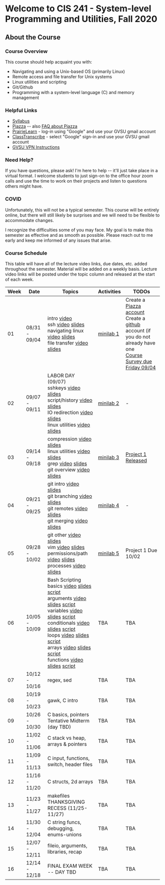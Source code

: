 # Welcome to CIS 241 - System-level Programming and Utilities, Fall 2020

## About the Course

### Course Overview
This course should help acquaint you with:

* Navigating and using a Unix-based OS (primarily Linux)
* Remote access and file transfer for Unix systems
* Linux utilities and scripting
* Git/Github
* Programming with a system-level language (C) and memory management

### Helpful Links

* [Syllabus](syllabus.md)
* [Piazza](https://piazza.com/class/kdru22j5k4n3si) -- also [FAQ about Piazza](piazza-faq.md)
* [PrairieLearn](https://prairielearn.engr.illinois.edu/) - log-in
  using "Google" and use your GVSU gmail account
* [ClassTranscribe](https://classtranscribe.com/offering/2eda65cf-d00f-4a0b-bb00-7bba2f88ccc6) -
  select "Google" sign-in and use your GVSU gmail account
* [GVSU VPN Instructions](https://www.gvsu.edu/it/downloading-installing-and-setting-up-pulse-secure-222.htm)

### Need Help?
If you have questions, please ask!  I'm here to help -- it'll
just take place in a virtual format.  I welcome students
to just sign-on to the office hour zoom calls and use the time
to work on their projects and listen to questions others might have.

### COVID
Unfortunately, this will not be a typical semester.  This course
will be entirely online, but there will still likely be
surprises and we will need to be flexible to accommodate changes.

I recognize the difficulties some of you may face.
My goal is to make this semester as effective and as smooth
as possible.  Please reach out to me early and keep me informed
of any issues that arise.

### Course Schedule
This table will have all of the lecture video links, due dates, etc.
added throughout the semester.  Material will be added on a weekly basis.
Lecture video links will be posted under the topic column and released
at the start of each week.

| Week | Date          | Topics | Activities | TODOs |
| ---- | ------------- | ------ | ---------- | --------- |
|  01  | 08/31 - 09/04 | intro [video](https://classtranscribe.com/video?id=fea96de7-2ea2-46f2-ad73-a0d595ece7c7) <br> ssh [video](https://classtranscribe.com/video?id=31cc47d8-5003-47f4-9c82-33085bf87f0f) [slides](lec-notes/lec01-intro-ssh.pdf) <br> navigating linux [video](https://classtranscribe.com/video?id=e5177a6d-2151-4fdf-836c-512fb733b677) [slides](lec-notes/lec02-linux-filesystem-basics.pdf) <br> file transfer [video](https://classtranscribe.com/video?id=f82ca560-7708-4204-8687-a6e41b563043) [slides](lec-notes/lec03-scp-rsync.pdf)  | [minilab 1](minilabs/minilab01.md) | Create a [Piazza account](https://piazza.com/class/kdru22j5k4n3si) <br> Create a [github](https://github.com/) account (if you do not already have one <br> [Course Survey due Friday 09/04](https://forms.gle/zoiNaFCJq5PJeFea7) |
|  02  | 09/07 - 09/11 | LABOR DAY (09/07) <br> sshkeys [video](https://classtranscribe.com/video?id=43fbb05d-b355-4bc0-a0c7-e72658a23892) [slides](lec-notes/lec04-sshkeys-aliases.pdf) <br> script/history [video](https://classtranscribe.com/video?id=068ca65e-35fe-446f-aae5-a9124421ff30) [slides](lec-notes/lec05-history.pdf) <br> IO redirection [video](https://classtranscribe.com/video?id=8c29f20f-8aba-4b5a-899a-8f722f57051f) [slides](lec-notes/lec06-redirection.pdf) <br> linux utilities [video](https://classtranscribe.com/video?id=49c9805b-f410-4101-b07f-3653747ff726) [slides](lec-notes/lec07-cut-tr-wc.pdf) | [minilab 2](minilabs/minilab02.md) | - |
|  03  | 09/14 - 09/18 | compression [video](https://classtranscribe.com/video?id=cdfbf1dd-980c-4b41-8eaa-e74795e07b88) [slides](lec-notes/lec08-compression.pdf) <br> linux utilities [video](https://classtranscribe.com/video?id=904ac7b5-4e58-431c-abc9-28b476952caf) [slides](lec-notes/lec09-diff-piping.pdf) <br> grep [video](https://classtranscribe.com/video?id=8e6e4aab-0830-4b72-91d8-bc9cde6f38d2) [slides](lec-notes/lec10-grep-wildcards.pdf) <br> git overview [video](https://classtranscribe.com/video?id=881e9710-2f41-4461-972c-ec0f32ae59b3) [slides](lec-notes/lec11-git-overview.pdf) | [minilab 3](minilabs/minilab03.md) | [Project 1 Released](https://prairielearn.engr.illinois.edu/pl/) |
|  04  | 09/21 - 09/25 | git intro [video](https://classtranscribe.com/video?id=d262dd4b-00e4-4577-8cf8-aa72be163afd) [slides](lec-notes/lec12-git-intro.pdf) <br> git branching [video](https://classtranscribe.com/video?id=e48a0506-df26-469a-8dbb-c077bffa5cdb) [slides](lec-notes/lec13-git-branching.pdf) <br> git remotes [video](https://classtranscribe.com/video?id=136309e0-3c8e-4e1a-b8c4-5fc2137ca217) [slides](lec-notes/lec14-git-remotes.pdf) <br> git merging [video](https://classtranscribe.com/video?id=007102b0-516f-4dcd-a19d-344147d6c69a) [slides](lec-notes/lec15-git-merging.pdf) | [minilab 4](minilabs/minilab04.md) | - |
|  05  | 09/28 - 10/02 | git other [video](https://classtranscribe.com/video?id=75e64886-9200-40ae-bcb6-de8067e81b89) [slides](lec-notes/lec16-git-other.pdf) <br> vim [video](https://classtranscribe.com/video?id=497b23a2-028f-4df5-b09b-2a4b765847cf) [slides](lec-notes/lec17-vim.pdf) <br> permissions/path [video](https://classtranscribe.com/video?id=743529da-3864-4be1-b7f7-2d3d26e7095a) [slides](lec-notes/lec18-permissions-path.pdf) <br> processes [video](https://classtranscribe.com/video?id=891e22dc-d70e-4c4a-91e9-4ca25c27da51) [slides](lec-notes/lec19-processes.pdf) | [minilab 5](minilabs/minilab05.md) | Project 1 Due 10/02 |
|  06  | 10/05 - 10/09 | Bash Scripting <br> basics [video](https://classtranscribe.com/video?id=91542cf6-4f84-41d4-9108-e4aee7e7c814) [slides](lec-notes/lec20-bash-scripting-basics.pdf) [script](misc-files/week6/bash-scripts/basic.sh) <br> arguments [video](https://classtranscribe.com/video?id=647eda3e-b36a-46ff-ab83-5343b9705fba) [slides](lec-notes/lec21-bash-scripting-arguments.pdf) [script](misc-files/week6/bash-scripts/arguments.sh) <br> variables [video](https://classtranscribe.com/video?id=36835a8e-ac0f-40c7-a56a-c6d075fff562) [slides](lec-notes/lec22-bash-scripting-variables-arithmetic.pdf) [script](misc-files/week6/bash-scripts/variables.sh) <br> conditionals [video](https://classtranscribe.com/video?id=10e2208d-771e-416f-83b6-1f58cc476560) [slides](lec-notes/lec23-bash-scripting-conditionals.pdf) [script](misc-files/week6/bash-scripts/conditionals.sh) <br> loops [video](https://classtranscribe.com/video?id=1a488428-4ac1-417e-9378-6790c565b6bd) [slides](lec-notes/lec24-bash-scripting-loops.pdf) [script](misc-files/week6/bash-scripts/loops.sh) <br> arrays [video](https://classtranscribe.com/video?id=dabb2916-5171-44d0-bc54-17cbcf630e06) [slides](lec-notes/lec25-bash-scripting-arrays.pdf) [script](misc-files/week6/bash-scripts/arrays.sh) <br> functions [video](https://classtranscribe.com/video?id=1a1227fd-394b-41a8-a743-065af7571de5) [slides](lec-notes/lec26-bash-scripting-functions.pdf) [script](misc-files/week6/bash-scripts/functions.sh) | TBA | TBA |
|  07  | 10/12 - 10/16 | regex, sed | TBA | TBA |
|  08  | 10/19 - 10/23 | gawk, C intro| TBA | TBA |
|  09  | 10/26 - 10/30 | C basics, pointers <br> Tentative Midterm (day TBD) | TBA | TBA |
|  10  | 11/02 - 11/06 | C stack vs heap, arrays & pointers | TBA | TBA |
|  11  | 11/09 - 11/13 | C input, functions, switch, header files | TBA | TBA |
|  12  | 11/16 - 11/20 | C structs, 2d arrays| TBA | TBA |
|  13  | 11/23 - 11/27 | makefiles <br> THANKSGIVING RECESS (11/25-11/27) | TBA | TBA |
|  14  | 11/30 - 12/04 | C string funcs, debugging, enums-unions | TBA | TBA |
|  15  | 12/07 - 12/11 | fileio, arguments, libraries, recap | TBA | TBA |
|  16  | 12/14 - 12/18 | FINAL EXAM WEEK -- DAY TBD | TBA | TBA |
